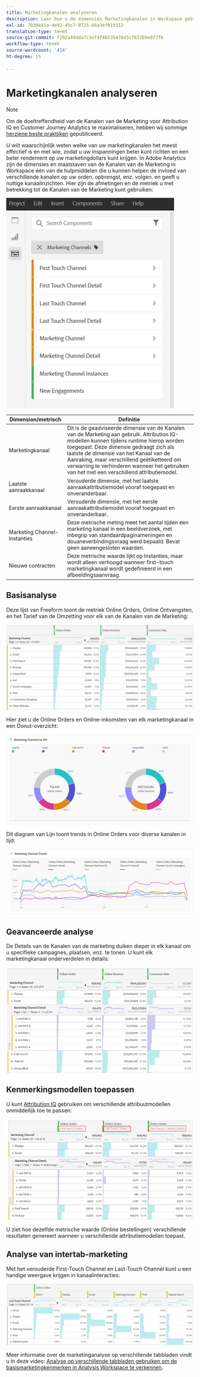 ```yaml
---
title: Marketingkanalen analyseren
description: Leer hoe u de dimensies Marketingkanalen in Workspace gebruikt.
exl-id: 7030e41a-4e92-45c7-9725-66a3ef019313
translation-type: tm+mt
source-git-commit: 7202a49dda7c3ef4f4b535476d3cf637b9e9f7f6
workflow-type: tm+mt
source-wordcount: '414'
ht-degree: 1%

---
```


# Marketingkanalen analyseren

>[!NOTE]
>
>Om de doeltreffendheid van de Kanalen van de Marketing voor Attribution IQ en Customer Journey Analytics te maximaliseren, hebben wij sommige [herziene beste praktijken](/help/components/c-marketing-channels/mchannel-best-practices.md) gepubliceerd.

U wilt waarschijnlijk weten welke van uw marketingkanalen het meest effectief is en met wie, zodat u uw inspanningen beter kunt richten en een beter rendement op uw marketingdollars kunt krijgen. In Adobe Analytics zijn de dimensies en maatstaven van de Kanalen van de Marketing in Workspace één van de hulpmiddelen die u kunnen helpen de invloed van verschillende kanalen op uw orden, opbrengst, enz. volgen. en geeft u nuttige kanaalinzichten. Hier zijn de afmetingen en de metriek u met betrekking tot de Kanalen van de Marketing kunt gebruiken:

![](assets/mc-dims.png)

| Dimension/metrisch | Definitie |
| --- | --- |
| Marketingkanaal | Dit is de geadviseerde dimensie van de Kanalen van de Marketing aan gebruik. Attribution IQ-modellen kunnen tijdens runtime hierop worden toegepast. Deze dimensie gedraagt zich als laatste de dimensie van het Kanaal van de Aanraking, maar verschillend geëtiketteerd om verwarring te verhinderen wanneer het gebruiken van het met een verschillend attributiemodel. |
| Laatste aanraakkanaal | Verouderde dimensie, met het laatste aanraakattributiemodel vooraf toegepast en onveranderbaar. |
| Eerste aanraakkanaal | Verouderde dimensie, met het eerste aanraakattributiemodel vooraf toegepast en onveranderbaar. |
| Marketing Channel-instanties | Deze metrische meting meet het aantal tijden een marketing kanaal in een beeldverzoek, met inbegrip van standaardpaginameningen en douaneverbindingsvraag werd bepaald. Bevat geen aaneengesloten waarden. |
| Nieuwe contracten | Deze metrische waarde lijkt op Instanties, maar wordt alleen verhoogd wanneer first-touch marketingkanaal wordt gedefinieerd in een afbeeldingsaanvraag. |

## Basisanalyse

Deze lijst van Freeform toont de metriek Online Orders, Online Ontvangsten, en het Tarief van de Omzetting voor elk van de Kanalen van de Marketing:

![](assets/mc-viz1.png)

Hier ziet u de Online Orders en Online-inkomsten van elk marketingkanaal in een Donut-overzicht:

![](assets/mc-viz2.png)

Dit diagram van Lijn toont trends in Online Orders voor diverse kanalen in tijd:

![](assets/mc-viz3.png)

## Geavanceerde analyse

De Details van de Kanalen van de marketing duiken dieper in elk kanaal om u specifieke campagnes, plaatsen, enz. te tonen. U kunt elk marketingkanaal onderverdelen in details:

![](assets/mc-viz4.png)

## Kenmerkingsmodellen toepassen

U kunt [Attribution IQ](https://docs.adobe.com/content/help/en/analytics/analyze/analysis-workspace/panels/attribution/use-attribution.html) gebruiken om verschillende attribuutmodellen onmiddellijk toe te passen:

![](assets/mc-viz5.png)

U ziet hoe dezelfde metrische waarde (Online bestellingen) verschillende resultaten genereert wanneer u verschillende attributiemodellen toepast.

## Analyse van intertab-marketing

Met het verouderde First-Touch Channel en Last-Touch Channel kunt u een handige weergave krijgen in kanaalinteracties:

![](assets/mc-viz6.png)

Meer informatie over de marketinganalyse op verschillende tabbladen vindt u in deze video: [Analyse op verschillende tabbladen gebruiken om de basismarketingkenmerken in Analysis Workspace te verkennen](https://docs.adobe.com/content/help/en/analytics-learn/tutorials/analysis-workspace/attribution-iq/using-cross-tab-analysis-to-explore-basic-marketing-attribution-in-analysis-workspace.html).
